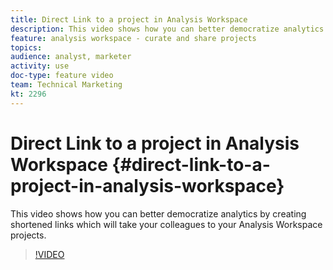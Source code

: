 ```yaml
---
title: Direct Link to a project in Analysis Workspace
description: This video shows how you can better democratize analytics by creating shortened links which will take your colleagues to your Analysis Workspace projects.
feature: analysis workspace - curate and share projects
topics: 
audience: analyst, marketer
activity: use
doc-type: feature video
team: Technical Marketing
kt: 2296
---
```


# Direct Link to a project in Analysis Workspace {#direct-link-to-a-project-in-analysis-workspace}

This video shows how you can better democratize analytics by creating shortened links which will take your colleagues to your Analysis Workspace projects.

>[!VIDEO](https://video.tv.adobe.com/v/24710/?quality=12)
